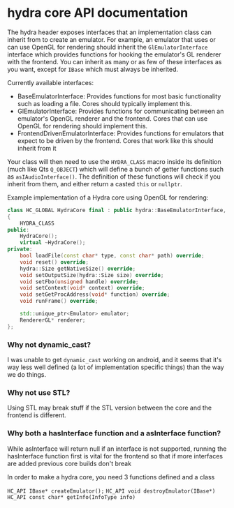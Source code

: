 # hydra core API documentation

The hydra header exposes interfaces that an implementation class can inherit from to create an emulator. For example, an emulator that uses or can use OpenGL for rendering should inherit the `GlEmulatorInterface` interface which provides functions for hooking the emulator's GL renderer with the frontend.
You can inherit as many or as few of these interfaces as you want, except for `IBase` which must always be inherited.

Currently available interfaces:
- BaseEmulatorInterface: Provides functions for most basic functionality such as loading a file. Cores should typically implement this.
- GlEmulatorInterface: Provides functions for communicating between an emulator's OpenGL renderer and the frontend. Cores that can use OpenGL for rendering should implement this.
- FrontendDrivenEmulatorInterface: Provides functions for emulators that expect to be driven by the frontend. Cores that work like this should inherit from it

Your class will then need to use the `HYDRA_CLASS` macro inside its definition (much like Qts `Q_OBJECT`) which will define a bunch of getter functions
such as `asIAudioInterface()`. The definition of these functions will check if you inherit from them, and either return a casted `this` or `nullptr`.

Example implementation of a Hydra core using OpenGL for rendering:
```cpp
class HC_GLOBAL HydraCore final : public hydra::BaseEmulatorInterface, public hydra::GlEmulatorInterface, public hydra::FrontendDrivenEmulatorInterface
{
    HYDRA_CLASS
public:
    HydraCore();
    virtual ~HydraCore();
private:
    bool loadFile(const char* type, const char* path) override;
    void reset() override;
    hydra::Size getNativeSize() override;
    void setOutputSize(hydra::Size size) override;
    void setFbo(unsigned handle) override;
    void setContext(void* context) override;
    void setGetProcAddress(void* function) override;
    void runFrame() override;

    std::unique_ptr<Emulator> emulator;
    RendererGL* renderer;
};
```

### Why not dynamic_cast?
I was unable to get `dynamic_cast` working on android, and it seems that it's way less well defined (a lot of implementation specific things) than the way we do things.

### Why not use STL?
Using STL may break stuff if the STL version between the core and the frontend is different.

### Why both a hasInterface function and a asInterface function?
While asInterface will return null if an interface is not supported, running the hasInterface function first is vital for the frontend so that if more interfaces are added previous core builds don't break

In order to make a hydra core, you need 3 functions defined and a class

`HC_API IBase* createEmulator();`
`HC_API void destroyEmulator(IBase*)`
`HC_API const char* getInfo(InfoType info)`

